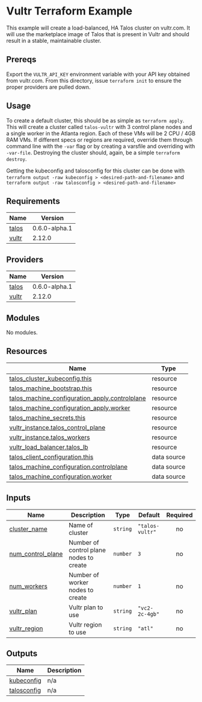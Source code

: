 # Vultr Terraform Example

This example will create a load-balanced, HA Talos cluster on vultr.com.
It will use the marketplace image of Talos that is present in Vultr and should result in a stable, maintainable cluster.

## Prereqs

Export the `VULTR_API_KEY` environment variable with your API key obtained from vultr.com.
From this directory, issue `terraform init` to ensure the proper providers are pulled down.

## Usage

To create a default cluster, this should be as simple as `terraform apply`.
This will create a cluster called `talos-vultr` with 3 control plane nodes and a single worker in the Atlanta region.
Each of these VMs will be 2 CPU / 4GB RAM VMs.
If different specs or regions are required, override them through command line with the `-var` flag or by creating a varsfile and overriding with `-var-file`.
Destroying the cluster should, again, be a simple `terraform destroy`.

Getting the kubeconfig and talosconfig for this cluster can be done with `terraform output -raw kubeconfig > <desired-path-and-filename>` and `terraform output -raw talosconfig > <desired-path-and-filename>`
<!-- BEGIN_TF_DOCS -->
## Requirements

| Name | Version |
|------|---------|
| <a name="requirement_talos"></a> [talos](#requirement\_talos) | 0.6.0-alpha.1 |
| <a name="requirement_vultr"></a> [vultr](#requirement\_vultr) | 2.12.0 |

## Providers

| Name | Version |
|------|---------|
| <a name="provider_talos"></a> [talos](#provider\_talos) | 0.6.0-alpha.1 |
| <a name="provider_vultr"></a> [vultr](#provider\_vultr) | 2.12.0 |

## Modules

No modules.

## Resources

| Name | Type |
|------|------|
| [talos_cluster_kubeconfig.this](https://registry.terraform.io/providers/siderolabs/talos/0.6.0-alpha.1/docs/resources/cluster_kubeconfig) | resource |
| [talos_machine_bootstrap.this](https://registry.terraform.io/providers/siderolabs/talos/0.6.0-alpha.1/docs/resources/machine_bootstrap) | resource |
| [talos_machine_configuration_apply.controlplane](https://registry.terraform.io/providers/siderolabs/talos/0.6.0-alpha.1/docs/resources/machine_configuration_apply) | resource |
| [talos_machine_configuration_apply.worker](https://registry.terraform.io/providers/siderolabs/talos/0.6.0-alpha.1/docs/resources/machine_configuration_apply) | resource |
| [talos_machine_secrets.this](https://registry.terraform.io/providers/siderolabs/talos/0.6.0-alpha.1/docs/resources/machine_secrets) | resource |
| [vultr_instance.talos_control_plane](https://registry.terraform.io/providers/vultr/vultr/2.12.0/docs/resources/instance) | resource |
| [vultr_instance.talos_workers](https://registry.terraform.io/providers/vultr/vultr/2.12.0/docs/resources/instance) | resource |
| [vultr_load_balancer.talos_lb](https://registry.terraform.io/providers/vultr/vultr/2.12.0/docs/resources/load_balancer) | resource |
| [talos_client_configuration.this](https://registry.terraform.io/providers/siderolabs/talos/0.6.0-alpha.1/docs/data-sources/client_configuration) | data source |
| [talos_machine_configuration.controlplane](https://registry.terraform.io/providers/siderolabs/talos/0.6.0-alpha.1/docs/data-sources/machine_configuration) | data source |
| [talos_machine_configuration.worker](https://registry.terraform.io/providers/siderolabs/talos/0.6.0-alpha.1/docs/data-sources/machine_configuration) | data source |

## Inputs

| Name | Description | Type | Default | Required |
|------|-------------|------|---------|:--------:|
| <a name="input_cluster_name"></a> [cluster\_name](#input\_cluster\_name) | Name of cluster | `string` | `"talos-vultr"` | no |
| <a name="input_num_control_plane"></a> [num\_control\_plane](#input\_num\_control\_plane) | Number of control plane nodes to create | `number` | `3` | no |
| <a name="input_num_workers"></a> [num\_workers](#input\_num\_workers) | Number of worker nodes to create | `number` | `1` | no |
| <a name="input_vultr_plan"></a> [vultr\_plan](#input\_vultr\_plan) | Vultr plan to use | `string` | `"vc2-2c-4gb"` | no |
| <a name="input_vultr_region"></a> [vultr\_region](#input\_vultr\_region) | Vultr region to use | `string` | `"atl"` | no |

## Outputs

| Name | Description |
|------|-------------|
| <a name="output_kubeconfig"></a> [kubeconfig](#output\_kubeconfig) | n/a |
| <a name="output_talosconfig"></a> [talosconfig](#output\_talosconfig) | n/a |
<!-- END_TF_DOCS -->